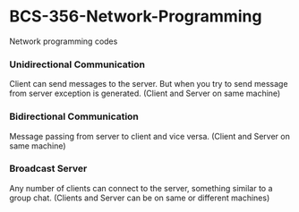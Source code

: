 # BCS-356-Network-Programming
Network programming codes

### Unidirectional Communication
Client can send messages to the server. But when you try to send message from server exception is generated. (Client and Server on same machine)

### Bidirectional Communication
Message passing from server to client and vice versa. (Client and Server on same machine)

### Broadcast Server
Any number of clients can connect to the server, something similar to a group chat. (Clients and Server can be on same or different machines)
